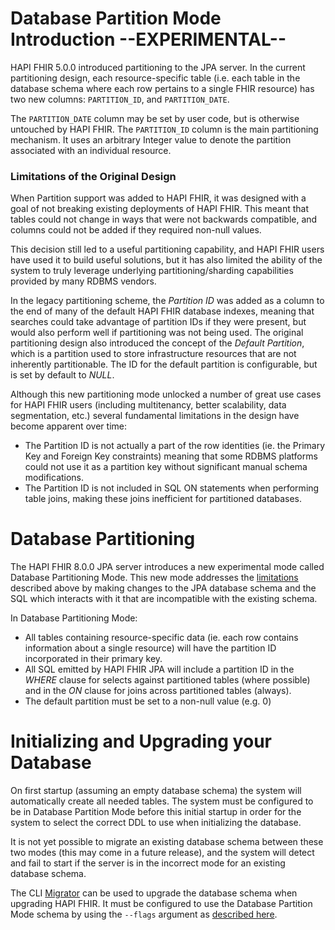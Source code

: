 # Database Partition Mode Introduction --EXPERIMENTAL--

HAPI FHIR 5.0.0 introduced partitioning to the JPA server. In the current partitioning design, each resource-specific table (i.e. each table in the database schema where each row pertains to a single FHIR resource) has two new columns: `PARTITION_ID`, and `PARTITION_DATE`.

The `PARTITION_DATE` column may be set by user code, but is otherwise untouched by HAPI FHIR. The `PARTITION_ID` column is the main partitioning mechanism. It uses an arbitrary Integer value to denote the partition associated with an individual resource.

<a name="original-limitations"/>

### Limitations of the Original Design

When Partition support was added to HAPI FHIR, it was designed with a goal of not breaking existing deployments of HAPI FHIR. This meant that tables could not change in ways that were not backwards compatible, and columns could not be added if they required non-null values.

This decision still led to a useful partitioning capability, and HAPI FHIR users have used it to build useful solutions, but it has also limited the ability of the system to truly leverage underlying partitioning/sharding capabilities provided by many RDBMS vendors. 

In the legacy partitioning scheme, the *Partition ID* was added as a column to the end of many of the default HAPI FHIR database indexes, meaning that searches could take advantage of partition IDs if they were present, but would also perform well if partitioning was not being used. The original partitioning design also introduced the concept of the _Default Partition_, which is a partition used to store infrastructure resources that are not inherently partitionable. The ID for the default partition is configurable, but is set by default to _NULL_.

Although this new partitioning mode unlocked a number of great use cases for HAPI FHIR users (including multitenancy, better scalability, data segmentation, etc.) several fundamental limitations in the design have become apparent over time:

* The Partition ID is not actually a part of the row identities (ie. the Primary Key and Foreign Key constraints) meaning that some RDBMS platforms could not use it as a partition key without significant manual schema modifications.
* The Partition ID is not included in SQL ON statements when performing table joins, making these joins inefficient for partitioned databases.

# Database Partitioning

The HAPI FHIR 8.0.0 JPA server introduces a new experimental mode called Database Partitioning Mode. This new mode addresses the [limitations](#original-limitations) described above by making changes to the JPA database schema and the SQL which interacts with it that are incompatible with the existing schema.

In Database Partitioning Mode:

* All tables containing resource-specific data (ie. each row contains information about a single resource) will have the partition ID incorporated in their primary key.
* All SQL emitted by HAPI FHIR JPA will include a partition ID in the _WHERE_ clause for selects against partitioned tables (where possible) and in the _ON_ clause for joins across partitioned tables (always).
* The default partition must be set to a non-null value (e.g. 0)

# Initializing and Upgrading your Database

On first startup (assuming an empty database schema) the system will automatically create all needed tables. The system must be configured to be in Database Partition Mode before this initial startup in order for the system to select the correct DDL to use when initializing the database.

It is not yet possible to migrate an existing database schema between these two modes (this may come in a future release), and the system will detect and fail to start if the server is in the incorrect mode for an existing database schema.

The CLI [Migrator](../server_jpa/upgrading.md) can be used to upgrade the database schema when upgrading HAPI FHIR. It must be configured to use the Database Partition Mode schema by using the `--flags` argument as [described here](../server_jpa/upgrading.md#database-partition-mode).

